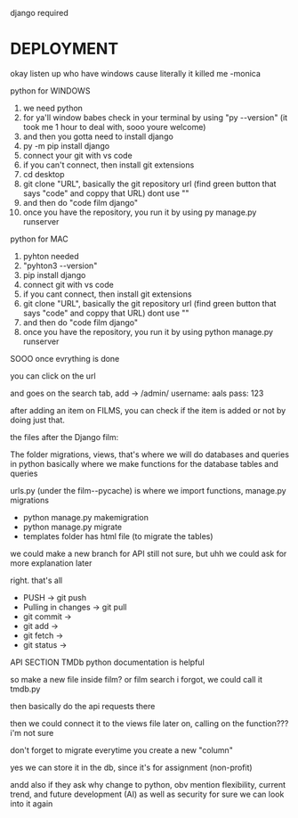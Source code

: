 django required

# DEPLOYMENT


okay listen up who have windows cause literally it killed me
-monica

python for WINDOWS 
1. we need python
2. for ya'll window babes check in your terminal by using "py --version" (it took me 1 hour to deal with, sooo youre welcome)
3. and then you gotta need to install django
4. py -m pip install django
5. connect your git with vs code
6. if you can't connect, then install git extensions
7. cd desktop
8. git clone "URL", basically the git repository url (find green button that says "code" and coppy that URL) dont use ""
9. and then do "code film django"
10. once you have the repository, you run it by using py manage.py runserver



python for MAC
1. pyhton needed
2. "pyhton3 --version"
3. pip install django
4. connect git with vs code
5. if you cant connect, then install git extensions
6. git clone "URL", basically the git repository url (find green button that says "code" and coppy that URL) dont use ""
7. and then do "code film django"
8. once you have the repository, you run it by using python manage.py runserver


SOOO once evrything is done

you can click on the url

and goes on the search tab, add -> /admin/
username: aals
pass: 123

after adding an item on FILMS, you can check if the item is added or not by doing just that.

the files after the Django film:

The folder migrations, views, that's where we will do databases and queries in python
basically where we make functions for the database tables and queries

urls.py (under the film--pycache) is where we import functions, manage.py migrations

- python manage.py makemigration
- python manage.py migrate
- templates folder has html file
(to migrate the tables)
 
we could make a new branch for API still not sure, but uhh we could ask for more explanation later

right. that's all

- PUSH -> git push
- Pulling in changes -> git pull
- git commit ->
- git add ->
- git fetch -> 
- git status -> 

API SECTION
TMDb python documentation is helpful

so make a new file inside film? or film search i forgot, we could call it tmdb.py

then basically do the api requests there

then we could connect it to the views file later on, calling on the function??? i'm not sure

don't forget to migrate everytime you create a new "column"

yes we can store it in the db, since it's for assignment (non-profit)

andd also if they ask why change to python, obv mention flexibility, current trend, and future development (AI) as well as security for sure we can look into it again
